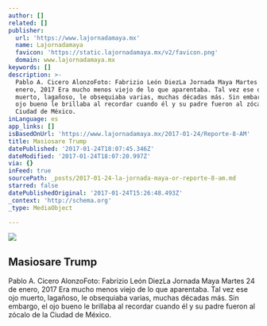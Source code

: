 ```yaml
---
author: []
related: []
publisher:
  url: 'https://www.lajornadamaya.mx'
  name: Lajornadamaya
  favicon: 'https://static.lajornadamaya.mx/v2/favicon.png'
  domain: www.lajornadamaya.mx
keywords: []
description: >-
  Pablo A. Cicero AlonzoFoto: Fabrizio León DiezLa Jornada Maya Martes 24 de
  enero, 2017 Era mucho menos viejo de lo que aparentaba. Tal vez ese ojo
  muerto, lagañoso, le obsequiaba varias, muchas décadas más. Sin embargo, el
  ojo bueno le brillaba al recordar cuando él y su padre fueron al zócalo de la
  Ciudad de México.
inLanguage: es
app_links: []
isBasedOnUrl: 'https://www.lajornadamaya.mx/2017-01-24/Reporte-8-AM'
title: Masiosare Trump
datePublished: '2017-01-24T18:07:45.346Z'
dateModified: '2017-01-24T18:07:20.997Z'
via: {}
inFeed: true
sourcePath: _posts/2017-01-24-la-jornada-maya-or-reporte-8-am.md
starred: false
datePublishedOriginal: '2017-01-24T15:26:48.493Z'
_context: 'http://schema.org'
_type: MediaObject

---
```

<article style=""><img src="https://img.lajornadamaya.mx/32/ui48s228qiss_640-414-cover" /><h1>Masiosare Trump</h1><p>Pablo A. Cicero AlonzoFoto: Fabrizio León DiezLa Jornada Maya Martes 24 de enero, 2017 Era mucho menos viejo de lo que aparentaba. Tal vez ese ojo muerto, lagañoso, le obsequiaba varias, muchas décadas más. Sin embargo, el ojo bueno le brillaba al recordar cuando él y su padre fueron al zócalo de la Ciudad de México.</p></article>